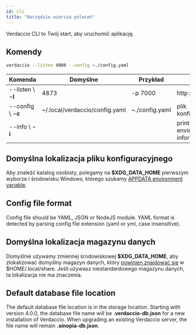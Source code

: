 ```yaml
---
id: cli
title: "Narzędzie wiersza poleceń"
---
```


Verdaccio CLI to Twój start, aby uruchomić aplikację.

## Komendy

```bash
verdaccio --listen 4000 --config ~./config.yaml
```

| Komenda            | Domyślne                       | Przykład       | Opis                                 |
| ------------------ | ------------------------------ | -------------- | ------------------------------------ |
| --listen \ **-l** | 4873                           | -p 7000        | http port                            |
| --config \ **-c** | ~/.local/verdaccio/config.yaml | ~./config.yaml | plik konfiguracyjny                  |
| --info \ **-i**   |                                |                | prints local environment information |

## Domyślna lokalizacja pliku konfiguracyjnego

Aby znaleźć katalog osobisty, polegamy na **$XDG_DATA_HOME** pierwszym wyborze i środowisku Windows, którego szukamy [APPDATA environment variable](https://www.howtogeek.com/318177/what-is-the-appdata-folder-in-windows/).

## Config file format

Config file should be YAML, JSON or NodeJS module. YAML format is detected by parsing config file extension (yaml or yml, case insensitive).

## Domyślna lokalizacja magazynu danych

Domyślnie używamy zmiennej środowiskowej **$XDG_DATA_HOME**, aby zlokalizować domyślny magazyn danych, który [powinien znajdować się](https://askubuntu.com/questions/538526/is-home-local-share-the-default-value-for-xdg-data-home-in-ubuntu-14-04) w $HOME/.local/share. Jeśli używasz niestandardowego magazynu danych, ta lokalizacja nie ma znaczenia.

## Default database file location

The default database file location is in the storage location. Starting with version 4.0.0, the database file name will be **.verdaccio-db.json** for a new installation of Verdaccio. When upgrading an existing Verdaccio server, the file name will remain **.sinopia-db.json**.